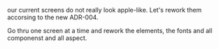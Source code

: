 our current screens do not really look apple-like. Let's rework them accorsing to the new ADR-004.

Go thru one screen at a time and rework the elements, the fonts and all componenst and all aspect.
